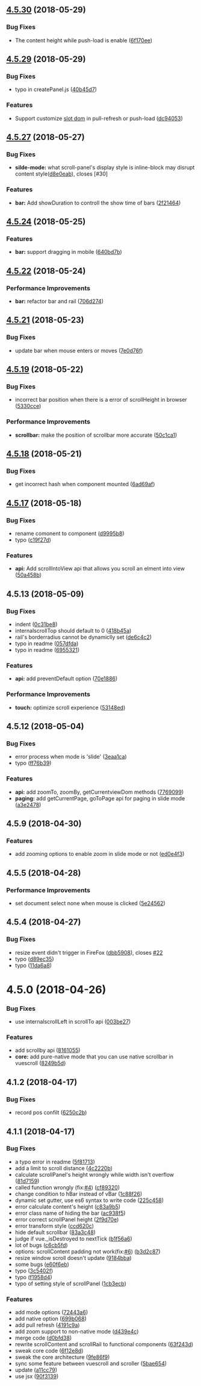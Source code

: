 <a name="4.5.30"></a>
## [4.5.30](https://github.com/wangyi7099/vuescroll/compare/v4.5.29...v4.5.30) (2018-05-29)


### Bug Fixes

* The content height while push-load is enable ([6f170ee](https://github.com/wangyi7099/vuescroll/commit/6f170ee))



<a name="4.5.29"></a>
## [4.5.29](https://github.com/wangyi7099/vuescroll/compare/v4.5.27...v4.5.29) (2018-05-29)


### Bug Fixes

* typo in createPanel.js ([40b45d7](https://github.com/wangyi7099/vuescroll/commit/40b45d7))


### Features

* Support customize [slot dom](https://wangyi7099.github.io/vuescrolljs/guide/slot.html) in pull-refresh or push-load ([dc94053](https://github.com/wangyi7099/vuescroll/commit/dc94053))



<a name="4.5.27"></a>
## [4.5.27](https://github.com/wangyi7099/vuescroll/compare/v4.5.26...v4.5.27) (2018-05-27)


### Bug Fixes

* **silde-mode:** what scroll-panel's display style is inline-block  may disrupt content style([d8e0eab](https://github.com/wangyi7099/vuescroll/commit/d8e0eab)), closes [#30]


### Features

* **bar:** Add showDuration to controll the show time of bars ([2f21464](https://github.com/wangyi7099/vuescroll/commit/2f21464))



<a name="4.5.24"></a>
## [4.5.24](https://github.com/wangyi7099/vuescroll/compare/v4.5.23...v4.5.24) (2018-05-25)


### Features

* **bar:** support dragging in mobile ([640bd7b](https://github.com/wangyi7099/vuescroll/commit/640bd7b))


<a name="4.5.22"></a>
## [4.5.22](https://github.com/wangyi7099/vuescroll/compare/v4.5.21...v4.5.22) (2018-05-24)


### Performance Improvements

* **bar:** refactor bar and rail ([706d274](https://github.com/wangyi7099/vuescroll/commit/706d274))



<a name="4.5.21"></a>
## [4.5.21](https://github.com/wangyi7099/vuescroll/compare/v4.5.20...v4.5.21) (2018-05-23)


### Bug Fixes

* update bar when mouse enters or moves ([7e0d76f](https://github.com/wangyi7099/vuescroll/commit/7e0d76f))




<a name="4.5.19"></a>
## [4.5.19](https://github.com/wangyi7099/vuescroll/compare/v4.5.18...v4.5.19) (2018-05-22)


### Bug Fixes

* incorrect bar position when there is a error of scrollHeight in browser ([5330cce](https://github.com/wangyi7099/vuescroll/commit/5330cce))


### Performance Improvements

* **scrollbar:** make the position of scrollbar more accurate ([50c1ca1](https://github.com/wangyi7099/vuescroll/commit/50c1ca1))



<a name="4.5.18"></a>
## [4.5.18](https://github.com/wangyi7099/vuescroll/compare/v4.5.17...v4.5.18) (2018-05-21)


### Bug Fixes

* get incorrect hash when component mounted ([6ad69af](https://github.com/wangyi7099/vuescroll/commit/6ad69af))



<a name="4.5.17"></a>
## [4.5.17](https://github.com/wangyi7099/vuescroll/compare/v4.5.16...v4.5.17) (2018-05-18)


### Bug Fixes

* rename comonent to component ([d9995b8](https://github.com/wangyi7099/vuescroll/commit/d9995b8))
* typo ([c19f27d](https://github.com/wangyi7099/vuescroll/commit/c19f27d))


### Features

* **api:** Add scrollIntoView api that allows you scroll an elment into view ([50a458b](https://github.com/wangyi7099/vuescroll/commit/50a458b))


<a name="4.5.13"></a>
## 4.5.13 (2018-05-09)


### Bug Fixes

* indent ([0c31be8](https://github.com/wangyi7099/vuescroll/commit/0c31be8))
* internalscrollTop should default to 0 ([418b45a](https://github.com/wangyi7099/vuescroll/commit/418b45a))
* rail's borderradius cannot be dynamiclly set ([de6c4c2](https://github.com/wangyi7099/vuescroll/commit/de6c4c2))
* typo in readme ([057dfda](https://github.com/wangyi7099/vuescroll/commit/057dfda))
* typo in readme ([6955321](https://github.com/wangyi7099/vuescroll/commit/6955321))


### Features

* **api:** add preventDefault option ([70e1886](https://github.com/wangyi7099/vuescroll/commit/70e1886))


### Performance Improvements

* **touch:** optimize scroll experience ([53148ed](https://github.com/wangyi7099/vuescroll/commit/53148ed))



<a name="4.5.12"></a>
## 4.5.12 (2018-05-04)


### Bug Fixes

* error process when mode is 'slide' ([3eaa1ca](https://github.com/wangyi7099/vuescroll/commit/3eaa1ca))
* typo ([ff76b39](https://github.com/wangyi7099/vuescroll/commit/ff76b39))


### Features

* **api:** add zoomTo, zoomBy, getCurrentviewDom methods ([7769099](https://github.com/wangyi7099/vuescroll/commit/7769099))
* **paging:** add getCurrentPage, goToPage api for paging in slide mode ([a3e2478](https://github.com/wangyi7099/vuescroll/commit/a3e2478))


<a name="4.5.9"></a>
## 4.5.9 (2018-04-30)


### Features

* add zooming options to enable zoom in slide mode or not ([ed0e4f3](https://github.com/wangyi7099/vuescroll/commit/ed0e4f3))



<a name="4.5.5"></a>
## 4.5.5 (2018-04-28)


### Performance Improvements

* set document select none when mouse is clicked ([5e24562](https://github.com/wangyi7099/vuescroll/commit/5e24562))



<a name="4.5.4"></a>
## 4.5.4 (2018-04-27)


### Bug Fixes

* resize event didn't trigger in FireFox ([dbb5908](https://github.com/wangyi7099/vuescroll/commit/dbb5908)), closes [#22](https://github.com/wangyi7099/vuescroll/issues/22)
* typo ([d89ec35](https://github.com/wangyi7099/vuescroll/commit/d89ec35))
* typo ([11da6a8](https://github.com/wangyi7099/vuescroll/commit/11da6a8))



<a name="4.5.0"></a>
# 4.5.0 (2018-04-26)


### Bug Fixes

* use internalscrollLeft in scrollTo api ([003be27](https://github.com/wangyi7099/vuescroll/commit/003be27))


### Features

* add scrollby api ([8161055](https://github.com/wangyi7099/vuescroll/commit/8161055))
* **core:** add pure-native mode that you can use native scrollbar in vuescroll ([8249b5d](https://github.com/wangyi7099/vuescroll/commit/8249b5d))


<a name="4.1.2"></a>
## 4.1.2 (2018-04-17)


### Bug Fixes

* record pos confilt ([6250c2b](https://github.com/wangyi7099/vuescroll/commit/6250c2b))



<a name="4.1.1"></a>
## 4.1.1 (2018-04-17)


### Bug Fixes

* a typo error in readme ([5f81713](https://github.com/wangyi7099/vuescroll/commit/5f81713))
* add a limit to scroll distance ([4c2220b](https://github.com/wangyi7099/vuescroll/commit/4c2220b))
* calculate scrollPanel's height wrongly while width isn't overflow ([81d7159](https://github.com/wangyi7099/vuescroll/commit/81d7159))
* called function wrongly (fix:[#4](https://github.com/wangyi7099/vuescroll/issues/4)) ([cf89320](https://github.com/wangyi7099/vuescroll/commit/cf89320))
* change condition to hBar instead of vBar ([1c88f26](https://github.com/wangyi7099/vuescroll/commit/1c88f26))
* dynamic set gutter, use es6 syntax to write code ([225c458](https://github.com/wangyi7099/vuescroll/commit/225c458))
* error calculate content's height ([c83a9b5](https://github.com/wangyi7099/vuescroll/commit/c83a9b5))
* error class name of hiding the bar ([ac938f5](https://github.com/wangyi7099/vuescroll/commit/ac938f5))
* error correct scrollPanel height ([2f9d70e](https://github.com/wangyi7099/vuescroll/commit/2f9d70e))
* error transform style ([ccd620c](https://github.com/wangyi7099/vuescroll/commit/ccd620c))
* hide default scrollbar ([83a3c48](https://github.com/wangyi7099/vuescroll/commit/83a3c48))
* judge if vue._isDestroyed to nextTick ([b1f56a6](https://github.com/wangyi7099/vuescroll/commit/b1f56a6))
* lot of bugs ([c6cb5fd](https://github.com/wangyi7099/vuescroll/commit/c6cb5fd))
* options: scrollContent padding not work(fix:[#6](https://github.com/wangyi7099/vuescroll/issues/6)) ([b3d2c87](https://github.com/wangyi7099/vuescroll/commit/b3d2c87))
* resize window scroll doesn't update ([9184bba](https://github.com/wangyi7099/vuescroll/commit/9184bba))
* some bugs ([e60f6eb](https://github.com/wangyi7099/vuescroll/commit/e60f6eb))
* typo ([3c5402f](https://github.com/wangyi7099/vuescroll/commit/3c5402f))
* typo ([f1958d4](https://github.com/wangyi7099/vuescroll/commit/f1958d4))
* typo of setting style of scrollPanel ([1cb3ecb](https://github.com/wangyi7099/vuescroll/commit/1cb3ecb))


### Features

* add mode options ([72443a6](https://github.com/wangyi7099/vuescroll/commit/72443a6))
* add native option ([699b068](https://github.com/wangyi7099/vuescroll/commit/699b068))
* add pull refresh ([4191c9a](https://github.com/wangyi7099/vuescroll/commit/4191c9a))
* add zoom support to non-native mode ([d439e4c](https://github.com/wangyi7099/vuescroll/commit/d439e4c))
* merge code ([d0bfd38](https://github.com/wangyi7099/vuescroll/commit/d0bfd38))
* rewrite  scrollContent and scrollRail to functional components ([63f243d](https://github.com/wangyi7099/vuescroll/commit/63f243d))
* sweak core code ([6f12e8d](https://github.com/wangyi7099/vuescroll/commit/6f12e8d))
* sweak the core architecture ([9fe86f9](https://github.com/wangyi7099/vuescroll/commit/9fe86f9))
* sync some feature between vuescroll and scroller ([5bae654](https://github.com/wangyi7099/vuescroll/commit/5bae654))
* update ([a11cc79](https://github.com/wangyi7099/vuescroll/commit/a11cc79))
* use jsx ([90f3139](https://github.com/wangyi7099/vuescroll/commit/90f3139))



